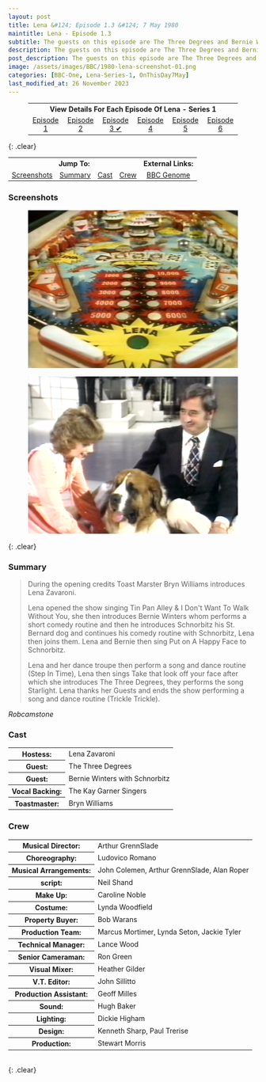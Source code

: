 ```yaml
---
layout: post
title: Lena &#124; Episode 1.3 &#124; 7 May 1980
maintitle: Lena - Episode 1.3
subtitle: The guests on this episode are The Three Degrees and Bernie Winters with Schnorbitz
description: The guests on this episode are The Three Degrees and Bernie Winters with Schnorbitz.
post_description: The guests on this episode are The Three Degrees and Bernie Winters with Schnorbitz
image: /assets/images/BBC/1980-lena-screenshot-01.png
categories: [BBC-One, Lena-Series-1, OnThisDay7May]
last_modified_at: 26 November 2023
---
```


<figure class="fig3">
<table style="text-align:center;">
<tr><th colspan="6">View Details For Each Episode Of Lena - Series 1</th></tr>
<tr><td style="width:16.66%;"><a href="/1980-04-23-lena">Episode 1</a></td><td style="width:16.66%;"><a href="/1980-04-30-lena">Episode 2</a></td><td style="width:16.66%;"><a href="/1980-05-07-lena">Episode 3 &#x2714;</a></td><td style="width:16.66%;"><a href="/1980-05-13-lena">Episode 4</a></td><td style="width:16.66%;"><a href="/1980-05-21-lena">Episode 5</a></td><td style="width:16.66%;"><a href="/1980-06-04-lena">Episode 6</a></td></tr>
</table>
</figure>

{: .clear}

<table>
<tr align="center">
<th colspan="4">Jump To:</th>
<th>External Links:</th>
</tr>

<tr align="center">
<td><a href="#screenshots">Screenshots</a></td>
<td><a href="#summary">Summary</a></td>
<td><a href="#cast">Cast</a></td>
<td><a href="#crew">Crew</a></td>
<td><a class="external-link" href="https://genome.ch.bbc.co.uk/schedules/bbcone/london/1980-05-07#at-20.30">BBC Genome</a></td>
</tr>
</table>

### Screenshots
<figure class="fig1">
<img src="/assets/images/BBC/1980-lena-screenshot-01.png" class="full-width" />
</figure>

<figure class="fig2">
<img src="/assets/images/BBC/1980-lena-screenshot-06.png" class="full-width" />
</figure>

{: .clear}

### Summary
> During the opening credits Toast Marster Bryn Williams introduces Lena Zavaroni.
>
> Lena opened the show singing Tin Pan Alley &amp; I Don't Want To Walk Without You, she then introduces Bernie Winters whom performs a short comedy routine and then he introduces Schnorbitz his St. Bernard dog and continues his comedy routine with Schnorbitz, Lena then joins them. Lena and Bernie then sing Put on A Happy Face to Schnorbitz.
>
> Lena and her dance troupe then perform a song and dance routine (Step In Time), Lena then sings Take that look off your face after which she introduces The Three Degrees, they performs the song Starlight. Lena thanks her Guests and ends the show performing a song and dance routine (Trickle Trickle).

<cite>Robcamstone</cite>

### Cast
<table>
<tr><th>Hostess:</th><td>Lena Zavaroni</td></tr>
<tr><th>Guest:</th><td>The Three Degrees</td></tr>
<tr><th>Guest:</th><td>Bernie Winters with Schnorbitz</td></tr>
<tr><th>Vocal Backing:</th><td>The Kay Garner Singers</td></tr>
<tr><th>Toastmaster:</th><td>Bryn Williams</td></tr>
</table>

### Crew
<table>
<tr><th>Musical Director:</th><td>Arthur GrennSlade</td></tr>

<tr><th>Choreography:</th><td>Ludovico Romano</td></tr>

<tr><th>Musical Arrangements:</th><td>John Colemen, Arthur GrennSlade, Alan Roper</td></tr>

<tr><th>script:</th><td>Neil Shand</td></tr>

<tr><th>Make Up:</th><td>Caroline Noble</td></tr>

<tr><th>Costume:</th><td>Lynda Woodfield</td></tr>

<tr><th>Property Buyer:</th><td>Bob Warans</td></tr>

<tr><th>Production Team:</th><td>Marcus Mortimer, Lynda Seton, Jackie Tyler</td></tr>

<tr><th>Technical Manager:</th><td>Lance Wood</td></tr>

<tr><th>Senior Cameraman:</th><td>Ron Green</td></tr>

<tr><th>Visual Mixer:</th><td>Heather Gilder</td></tr>

<tr><th>V.T. Editor:</th><td>John Sillitto</td></tr>

<tr><th>Production Assistant:</th><td>Geoff Milles</td></tr>

<tr><th>Sound:</th><td>Hugh Baker</td></tr>

<tr><th>Lighting:</th><td>Dickie Higham</td></tr>

<tr><th>Design:</th><td>Kenneth Sharp, Paul Trerise</td></tr>

<tr><th>Production:</th><td>Stewart Morris</td></tr>
</table>

<br />{: .clear}

